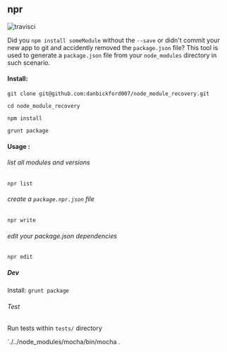## npr

![travisci](https://travis-ci.org/danbickford007/node-package-recovery.svg?branch=master)

Did you `npm install someModule` without the `--save` or didn't commit your new app to git 
and accidently removed the `package.json` file? This tool is used to generate a `package.json` 
file from your `node_modules` directory in such scenario.

#### Install:

`git clone git@github.com:danbickford007/node_module_recovery.git`

`cd node_module_recovery`

`npm install`

`grunt package`

#### Usage :

###### list all modules and versions

`npr list`

###### create a `package.npr.json` file

`npr write`

###### edit your package.json dependencies

`npr edit`

##### Dev

Install: `grunt package`

###### Test

Run tests within `tests/` directory

`./../node_modules/mocha/bin/mocha .
